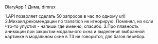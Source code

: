 DiaryApp 1
Дима, dimrux

1.API позволяет сделать 50 запросов в час по одному url!
2.Михаил,рекомендации по transition не игнорирую. Поменял, но если что-то упустил - напиши где именно, спасибо.
3.Про плавность анимации при закрытии модального окна и выделения выбранной картинке в модальном окне в ТЗ не говорится, для багов перебор.
